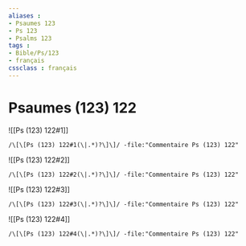 ```yaml
---
aliases : 
- Psaumes 123
- Ps 123
- Psalms 123
tags : 
- Bible/Ps/123
- français
cssclass : français
---
```


# Psaumes (123) 122

![[Ps (123) 122#1]]

```query
/\[\[Ps (123) 122#1(\|.*)?\]\]/ -file:"Commentaire Ps (123) 122"
```

![[Ps (123) 122#2]]

```query
/\[\[Ps (123) 122#2(\|.*)?\]\]/ -file:"Commentaire Ps (123) 122"
```

![[Ps (123) 122#3]]

```query
/\[\[Ps (123) 122#3(\|.*)?\]\]/ -file:"Commentaire Ps (123) 122"
```

![[Ps (123) 122#4]]

```query
/\[\[Ps (123) 122#4(\|.*)?\]\]/ -file:"Commentaire Ps (123) 122"
```

